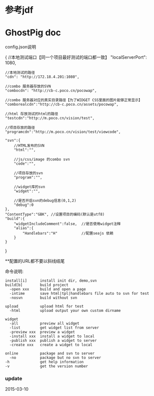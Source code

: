 # 参考jdf
# GhostPig doc

config.json说明

{
    //本地测试端口【同一个项目最好测试的端口都一致】
    "localServerPort": 1080,

    //本地测试的路径
    "cdn": "http://172.18.4.201:1080",

    //combo 服务器存放的SVN
    "combocdn": "http://cb-c.poco.cn/pocowap",

    //combo 服务器对应的真实目录路径【为了WIDGET CSS里面的图片能够正常显示】
    "comborealcdn":"http://cb-c.poco.cn/assets/pocowap",

    //html 存放测试的html的路径
    "testcdn":"http://m.poco.cn/vision/test",

    //项目存放的路径
    "programcdn":"http://m.poco.cn/vision/test/viewcode",

    "svn":{
        //HTML发布的SVN
        "html":"",

        //js/css/image 的combo svn
        "code":"",

        //项目存放的svn
        "program":"",

        //widget库的svn
        "widget":"",

        //是否开启svn的debug信息(0,1,2)
        "debug":0
    },
    "ContentType":"GBK", //设置项目的编码(默认是utf8)
    "build":{
        "widgetIncludeComment":false,  //是否使用widget注释
        "alias":{
            "Handlebars":"H"           //配置seajs 依赖
        }
    }
}



**配置的URL都不要以斜线结尾

命令说明:

    install[i]      install init dir, demo,svn
    build[b]        build project
      -open xxx     build and open a page
      -intime       save html|tpl|handlebars file auto to svn for test
      -nosvn        build without svn

    upload          upload html for test
      -html         upload output your own custom dirname

    widget
      -all          preview all widget
      -list         get widget list from server
      -preview xxx  preview a widget
      -install xxx  install a widget to local
      -publish xxx  publish a widget to server
      -create xxx   create a widget to local

    online          package and svn to server
      -no           package but no svn to server
    -h              get help information
    -v              get the version number


###


### update
2015-03-10


